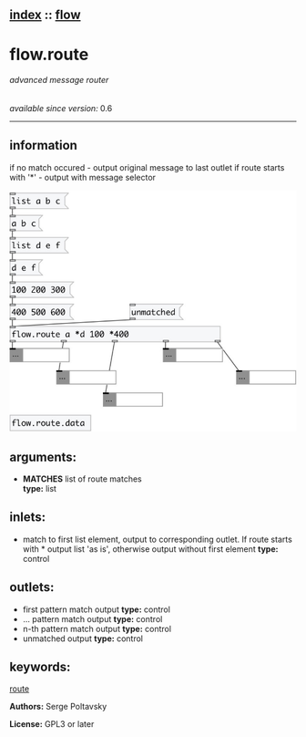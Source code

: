 [index](index.html) :: [flow](category_flow.html)
---

# flow.route

###### advanced message router

*available since version:* 0.6

---


## information
if no match occured - output original message to last outlet
if route starts with &#39;*&#39; - output with message selector



[![example](../examples/img/flow.route.jpg)](../examples/pd/flow.route.pd)



## arguments:

* **MATCHES**
list of route matches<br>
__type:__ list<br>







## inlets:

* match to first list element, output to corresponding outlet. If
                route starts with * output list &#39;as is&#39;, otherwise output without first
                element 
__type:__ control<br>



## outlets:

* first pattern match output
__type:__ control<br>
* ... pattern match output
__type:__ control<br>
* n-th pattern match output
__type:__ control<br>
* unmatched output
__type:__ control<br>



## keywords:

[route](keywords/route.html)






**Authors:** Serge Poltavsky




**License:** GPL3 or later






